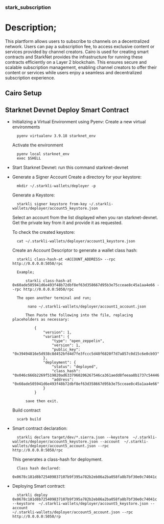 ### stark_subscription

# Description; 

This plartform allows users to subscribe to channels on a decentralized network. Users can pay a subscription fee, to access exclusive content or services provided by channel creators. Cairo is used for creating smart contracts and StarkNet provides the infrastructure for running these contracts efficiently on a Layer 2 blockchain. This ensures secure and scalable subscription management, enabling channel creators to offer their content or services while users enjoy a seamless and decentralized subscription experience.

## Cairo Setup

## Starknet Devnet Deploy Smart Contract

* Initializing a Virtual Environment using Pyenv:
    Create a new virtual environments
    
        pyenv virtualenv 3.9.18 starknet_env

    Activate the environment

        pyenv local starknet_env
        exec $SHELL

* Start Starknet Devnet:
    run this command
        starknet-devnet

* Generate a Signer Account
    Create a directory for your keystore:

        mkdir ~/.starkli-wallets/deployer -p

    Generate a Keystore:

        starkli signer keystore from-key ~/.starkli-wallets/deployer/account5_keystore.json

    Select an account from the list displayed when you ran starknet-devnet. Get the private key from it and provide it as requested.

    To check the created keystore:

        cat ~/.starkli-wallets/deployer/account1_keystore.json

    Create an Account Descriptor to generate a wallet class hash:

        starkli class-hash-at <ACCOUNT_ADDRESS> --rpc http://0.0.0.0:5050/rpc

        Example;
            
            starkli class-hash-at 0x60ade505941d6e493f48b72dbf8ef63d358667d95b3e75cceae8c45a1aa4e66 --rpc http://0.0.0.0:5050/rpc

        The open another terminal and run;
             
             nano ~/.starkli-wallets/deployer/account1_account.json

            Then Paste the following into the file, replacing placeholders as necessary:

                {
                    "version": 1,
                    "variant": {
                        "type": "open_zeppelin",
                        "version": 1,
                        "public_key": "0x39494816e5d938c8d452bfd4d7fe3fccc5d48f6820f7d7a857c0d15c6e0cb93"
                    },
                    "deployment": {
                        "status": "deployed",
                        "class_hash": "0x046c666b2269f519820ad6337960206267546ca361aedd8feeaa8b1737c54446",
                        "address": "0x60ade505941d6e493f48b72dbf8ef63d358667d95b3e75cceae8c45a1aa4e66"
                    }
                }

            save then exit.

    Build contract 

        scarb build

* Smart contract declaration:

        starkli declare target/dev/*.sierra.json --keystore  ~/.starkli-wallets/deployer/account5_keystore.json --account  ~/.starkli-
      wallets/deployer/account5_account.json --rpc http://0.0.0.0:5050/rpc

    This generates a class-hash for deployment.

        Class hash declared:
        0x0678c181d8b725409837107b9f395a782b2eb86a2ba058fa8b7bf30e0c74041c

* Deploying Smart contract:
     
        starkli deploy 0x0678c181d8b725409837107b9f395a782b2eb86a2ba058fa8b7bf30e0c74041c --keystore  ~/.starkli-wallets/deployer/account5_keystore.json --account
      ~/.starkli-wallets/deployer/account5_account.json --rpc http://0.0.0.0:5050/rp

